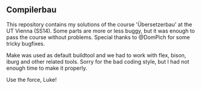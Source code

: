 ## Compilerbau

This repository contains my solutions of the course 'Übersetzerbau' at the UT Vienna (SS14). Some parts are more or less buggy, but it was enough to pass the course without problems. Special thanks to @DomPich for some tricky bugfixes.

Make was used as default buildtool and we had to work with flex, bison, iburg and other related tools. Sorry for the bad coding style, but I had not enough time to make it properly.


Use the force, Luke!
~~~ Obi-Wan Kenobi